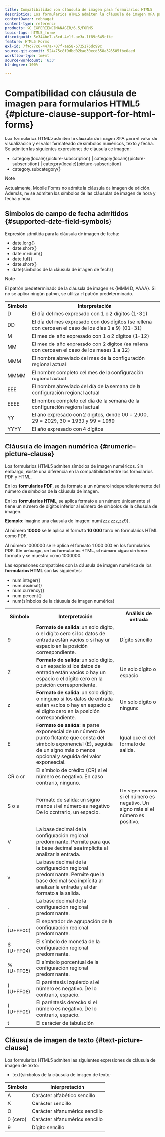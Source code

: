 ```yaml
---
title: Compatibilidad con cláusula de imagen para formularios HTML5
description: Los formularios HTML5 admiten la cláusula de imagen XFA para el valor de visualización y el valor formateado de símbolos numéricos, texto y fecha.
contentOwner: robhagat
content-type: reference
products: SG_EXPERIENCEMANAGER/6.5/FORMS
topic-tags: hTML5_forms
discoiquuid: 5e344be7-46cd-4e1f-ae3a-1f89c645cffe
feature: HTML5 Forms
exl-id: 7f9c77c6-447a-407f-ae58-6735176dc99c
source-git-commit: 524475c8f9dbd02bae30ecd558a376505fbe0aed
workflow-type: tm+mt
source-wordcount: '633'
ht-degree: 100%

---
```


# Compatibilidad con cláusula de imagen para formularios HTML5 {#picture-clause-support-for-html-forms}

Los formularios HTML5 admiten la cláusula de imagen XFA para el valor de visualización y el valor formateado de símbolos numéricos, texto y fecha. Se admiten las siguientes expresiones de cláusula de imagen:

* category(locale){picture-subscription} | category(locale){picture-subscription} | category(locale){picture-subscription}
* category.subcategory{}

>[!NOTE]
>
>Actualmente, Mobile Forms no admite la cláusula de imagen de edición. Además, no se admiten los símbolos de las cláusulas de imagen de hora y fecha y hora.

## Símbolos de campo de fecha admitidos {#supported-date-field-symbols}

Expresión admitida para la cláusula de imagen de fecha:

* date.long{}
* date.short{}
* date.medium{}
* date.full{}
* date.short{}
* date{símbolos de la cláusula de imagen de fecha}

>[!NOTE]
>
>El patrón predeterminado de la cláusula de imagen es {MMM D, AAAA}. Si no se aplica ningún patrón, se utiliza el patrón predeterminado.

<table>
 <tbody>
  <tr>
   <th><strong>Símbolo</strong></th>
   <th>Interpretación</th>
  </tr>
  <tr>
   <td>D</td>
   <td>El día del mes expresado con 1 o 2 dígitos (1-31)</td>
  </tr>
  <tr>
   <td>DD</td>
   <td>El día del mes expresado con dos dígitos (se rellena con ceros en el caso de los días 1 a 9) (01-31)<br /> </td>
  </tr>
  <tr>
   <td>M</td>
   <td>El mes del año expresado con 1 o 2 dígitos (1-12)<br /> </td>
  </tr>
  <tr>
   <td>MM</td>
   <td>El mes del año expresado con 2 dígitos (se rellena con ceros en el caso de los meses 1 a 12)<br /> </td>
  </tr>
  <tr>
   <td>MMM</td>
   <td>El nombre abreviado del mes de la configuración regional actual<br /> </td>
  </tr>
  <tr>
   <td>MMMM</td>
   <td>El nombre completo del mes de la configuración regional actual<br /> </td>
  </tr>
  <tr>
   <td>EEE</td>
   <td>El nombre abreviado del día de la semana de la configuración regional actual<br /> </td>
  </tr>
  <tr>
   <td>EEEE</td>
   <td>El nombre completo del día de la semana de la configuración regional actual<br /> </td>
  </tr>
  <tr>
   <td>YY</td>
   <td>El año expresado con 2 dígitos, donde 00 = 2000, 29 = 2029, 30 = 1930 y 99 = 1999<br /> </td>
  </tr>
  <tr>
   <td>YYYY</td>
   <td>El año expresado con 4 dígitos<br /> </td>
  </tr>
 </tbody>
</table>

## Cláusula de imagen numérica {#numeric-picture-clause}

Los formularios HTML5 admiten símbolos de imagen numéricos. Sin embargo, existe una diferencia en la compatibilidad entre los formularios PDF y HTML.

En los **formularios PDF**, se da formato a un número independientemente del número de símbolos de la cláusula de imagen.

En los **formularios HTML**, se aplica formato a un número únicamente si tiene un número de dígitos inferior al número de símbolos de la cláusula de imagen.

**Ejemplo**: imagine una cláusula de imagen: num{zzz,zzz,zz9}.

Al número **10000** se le aplica el formato **10 000** tanto en formularios HTML como PDF.

Al número 1000000 se le aplica el formato 1 000 000 en los formularios PDF. Sin embargo, en los formularios HTML, el número sigue sin tener formato y se muestra como 1000000.

Las expresiones compatibles con la cláusula de imagen numérica de los **formularios HTML** son las siguientes:

* num.integer{}
* num.decimal{}
* num.currency{}
* num.percent{}
* num{símbolos de la cláusula de imagen numérica}

<table>
 <tbody>
  <tr>
   <th><strong>Símbolo</strong></th>
   <th><strong>Interpretación</strong></th>
   <th>Análisis de entrada</th>
  </tr>
  <tr>
   <td>9</td>
   <td><strong>Formato de salida</strong>: un solo dígito, o el dígito cero si los datos de entrada están vacíos o si hay un espacio en la posición correspondiente.<br /> </td>
   <td>Dígito sencillo</td>
  </tr>
  <tr>
   <td>Z</td>
   <td><strong>Formato de salida</strong>: un solo dígito, o un espacio si los datos de entrada están vacíos o hay un espacio o el dígito cero en la posición correspondiente.<br /> </td>
   <td>Un solo dígito o espacio</td>
  </tr>
  <tr>
   <td>z</td>
   <td><strong>Formato de salida</strong>: un solo dígito, o ninguno si los datos de entrada están vacíos o hay un espacio o el dígito cero en la posición correspondiente.<br /> </td>
   <td>Un solo dígito o ninguno</td>
  </tr>
  <tr>
   <td>E</td>
   <td><strong>Formato de salida</strong>: la parte exponencial de un número de punto flotante que consta del símbolo exponencial (E), seguida de un signo más o menos opcional y seguida del valor exponencial.<br /> </td>
   <td>Igual que el del formato de salida.</td>
  </tr>
  <tr>
   <td>CR o cr<br /> </td>
   <td>El símbolo de crédito (CR) si el número es negativo. En caso contrario, ninguno.</td>
   <td><br type="_moz" /> </td>
  </tr>
  <tr>
   <td>S o s<br /> </td>
   <td>Formato de salida: un signo menos si el número es negativo. De lo contrario, un espacio.<br /> </td>
   <td>Un signo menos si el número es negativo. Un signo más si el número es positivo.</td>
  </tr>
  <tr>
   <td>V</td>
   <td>La base decimal de la configuración regional predominante. Permite para que la base decimal sea implícita al analizar la entrada.</td>
   <td><br type="_moz" /> </td>
  </tr>
  <tr>
   <td>v</td>
   <td>La base decimal de la configuración regional predominante. Permite que la base decimal sea implícita al analizar la entrada y al dar formato a la salida.</td>
   <td><br type="_moz" /> </td>
  </tr>
  <tr>
   <td>.</td>
   <td>La base decimal de la configuración regional predominante.</td>
   <td><br type="_moz" /> </td>
  </tr>
  <tr>
   <td>, (U+FF0C)</td>
   <td>El separador de agrupación de la configuración regional predominante.</td>
   <td><br type="_moz" /> </td>
  </tr>
  <tr>
   <td>$ (U+FF04)</td>
   <td>El símbolo de moneda de la configuración regional predominante.</td>
   <td><br type="_moz" /> </td>
  </tr>
  <tr>
   <td>% (U+FF05)</td>
   <td>El símbolo porcentual de la configuración regional predominante.</td>
   <td><br type="_moz" /> </td>
  </tr>
  <tr>
   <td>( (U+FF08)</td>
   <td>El paréntesis izquierdo si el número es negativo. De lo contrario, espacio.</td>
   <td><br type="_moz" /> </td>
  </tr>
  <tr>
   <td>) (U+FF09)</td>
   <td>El paréntesis derecho si el número es negativo. De lo contrario, espacio.</td>
   <td><br type="_moz" /> </td>
  </tr>
  <tr>
   <td>t</td>
   <td>El carácter de tabulación</td>
   <td><br type="_moz" /> </td>
  </tr>
 </tbody>
</table>

## Cláusula de imagen de texto {#text-picture-clause}

Los formularios HTML5 admiten las siguientes expresiones de cláusula de imagen de texto:

* text{símbolos de la cláusula de imagen de texto}

| **Símbolo** | **Interpretación** |
|---|---|
| A | Carácter alfabético sencillo |
| X | Carácter sencillo |
| O | Carácter alfanumérico sencillo |
| 0 (cero) | Carácter alfanumérico sencillo |
| 9 | Dígito sencillo |
